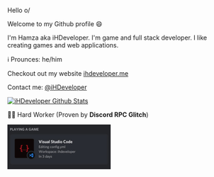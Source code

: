 Hello o/

Welcome to my Github profile 😄

I'm Hamza aka iHDeveloper. I'm game and full stack developer.
I like creating games and web applications.

ℹ️ Prounces: he/him

Checkout out my website [ihdeveloper.me](https://ihdeveloper.me)

Contact me: 
[@iHDeveloper](https://twitter.com/iHDeveloper)


[![iHDeveloper Github Stats](https://github-readme-stats.vercel.app/api?username=iHDeveloper&count_private=true&show_icons=true&theme=gotham)](https://github-readme-stats.vercel.app/api?username=iHDeveloper&count_private=true&show_icons=true&theme=gotham)

👨‍💻 Hard Worker (Proven by **Discord RPC Glitch**)

[![Discord RPC Glitch Prove](./discord-rpc-glitch-prove.png)](https://ihdeveloper.me)
